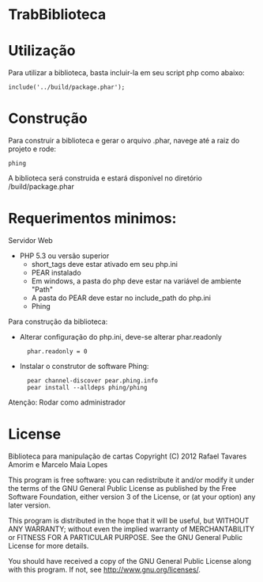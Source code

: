 TrabBiblioteca
==============

# Utilização

Para utilizar a biblioteca, basta incluir-la em seu script php como abaixo:

    include('../build/package.phar');

# Construção

Para construir a biblioteca e gerar o arquivo .phar, navege até a raiz do projeto e rode:

    phing

A biblioteca será construida e estará disponível no diretório /build/package.phar

Requerimentos minimos:
=====================
Servidor Web
- PHP 5.3 ou versão superior
   - short_tags deve estar ativado em seu php.ini
   - PEAR instalado
   - Em windows, a pasta do php deve estar na variável de ambiente "Path"
   - A pasta do PEAR deve estar no include_path do php.ini
   - Phing

Para construção da biblioteca:
 
- Alterar configuração do php.ini, deve-se alterar phar.readonly

        phar.readonly = 0

- Instalar o construtor de software Phing:

        pear channel-discover pear.phing.info
        pear install --alldeps phing/phing

Atenção: Rodar como administrador


License
========================================
Biblioteca para manipulação de cartas
Copyright (C) 2012  Rafael Tavares Amorim e Marcelo Maia Lopes

This program is free software: you can redistribute it and/or modify
it under the terms of the GNU General Public License as published by
the Free Software Foundation, either version 3 of the License, or
(at your option) any later version.

This program is distributed in the hope that it will be useful,
but WITHOUT ANY WARRANTY; without even the implied warranty of
MERCHANTABILITY or FITNESS FOR A PARTICULAR PURPOSE.  See the
GNU General Public License for more details.

You should have received a copy of the GNU General Public License
along with this program.  If not, see <http://www.gnu.org/licenses/>.